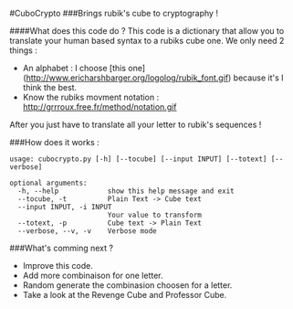 #CuboCrypto
###Brings rubik's cube to cryptography ! 

####What does this code do ? 
This code is a dictionary that allow you to translate your human based syntax to a rubiks cube one. 
We only need 2 things : 

- An alphabet : I choose [this one] (http://www.ericharshbarger.org/logolog/rubik_font.gif)  because it's I think the best.
- Know the rubiks movment notation : http://grrroux.free.fr/method/notation.gif

After you just have to translate all your letter to rubik's sequences ! 


###How does it works :
```
usage: cubocrypto.py [-h] [--tocube] [--input INPUT] [--totext] [--verbose]

optional arguments:
  -h, --help            show this help message and exit
  --tocube, -t          Plain Text -> Cube text
  --input INPUT, -i INPUT
                        Your value to transform
  --totext, -p          Cube text -> Plain Text
  --verbose, --v, -v    Verbose mode
```
###What's comming next ? 
- Improve this code.
- Add more combinaison for one letter. 
- Random generate the combinasion choosen for a letter. 
- Take a look at the Revenge Cube and Professor Cube. 
